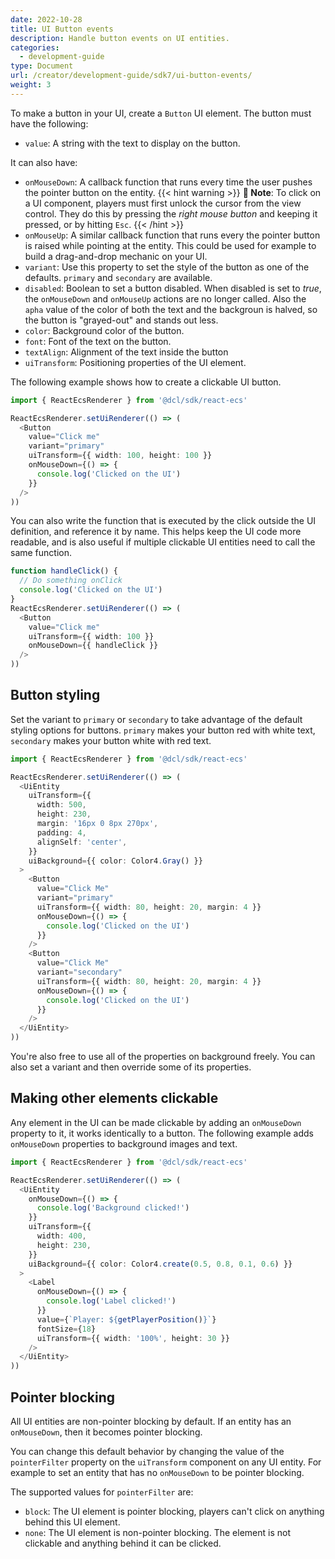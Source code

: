 ```yaml
---
date: 2022-10-28
title: UI Button events
description: Handle button events on UI entities.
categories:
  - development-guide
type: Document
url: /creator/development-guide/sdk7/ui-button-events/
weight: 3
---
```


To make a button in your UI, create a `Button` UI element. The button must have the following:

- `value`: A string with the text to display on the button.

It can also have:

- `onMouseDown`: A callback function that runs every time the user pushes the pointer button on the entity.
  {{< hint warning >}}
  **📔 Note**: To click on a UI component, players must first unlock the cursor from the view control. They do this by pressing the _right mouse button_ and keeping it pressed, or by hitting `Esc`.
  {{< /hint >}}
- `onMouseUp`: A similar callback function that runs every the pointer button is raised while pointing at the entity. This could be used for example to build a drag-and-drop mechanic on your UI.
- `variant`: Use this property to set the style of the button as one of the defaults. `primary` and `secondary` are available.
- `disabled`: Boolean to set a button disabled. When disabled is set to _true_, the `onMouseDown` and `onMouseUp` actions are no longer called. Also the `apha` value of the color of both the text and the backgroun is halved, so the button is "grayed-out" and stands out less.
- `color`: Background color of the button.
- `font`: Font of the text on the button.
- `textAlign`: Alignment of the text inside the button
- `uiTransform`: Positioning properties of the UI element.

The following example shows how to create a clickable UI button.

```ts
import { ReactEcsRenderer } from '@dcl/sdk/react-ecs'

ReactEcsRenderer.setUiRenderer(() => (
  <Button
    value="Click me"
    variant="primary"
    uiTransform={{ width: 100, height: 100 }}
    onMouseDown={() => {
      console.log('Clicked on the UI')
    }}
  />
))
```

You can also write the function that is executed by the click outside the UI definition, and reference it by name. This helps keep the UI code more readable, and is also useful if multiple clickable UI entities need to call the same function.

```ts
function handleClick() {
  // Do something onClick
  console.log('Clicked on the UI')
}
ReactEcsRenderer.setUiRenderer(() => (
  <Button
    value="Click me"
    uiTransform={{ width: 100 }}
    onMouseDown={{ handleClick }}
  />
))
```

## Button styling

Set the variant to `primary` or `secondary` to take advantage of the default styling options for buttons. `primary` makes your button red with white text, `secondary` makes your button white with red text.

```ts
import { ReactEcsRenderer } from '@dcl/sdk/react-ecs'

ReactEcsRenderer.setUiRenderer(() => (
  <UiEntity
    uiTransform={{
      width: 500,
      height: 230,
      margin: '16px 0 8px 270px',
      padding: 4,
      alignSelf: 'center',
    }}
    uiBackground={{ color: Color4.Gray() }}
  >
    <Button
      value="Click Me"
      variant="primary"
      uiTransform={{ width: 80, height: 20, margin: 4 }}
      onMouseDown={() => {
        console.log('Clicked on the UI')
      }}
    />
    <Button
      value="Click Me"
      variant="secondary"
      uiTransform={{ width: 80, height: 20, margin: 4 }}
      onMouseDown={() => {
        console.log('Clicked on the UI')
      }}
    />
  </UiEntity>
))
```

You're also free to use all of the properties on background freely. You can also set a variant and then override some of its properties.

## Making other elements clickable

Any element in the UI can be made clickable by adding an `onMouseDown` property to it, it works identically to a button. The following example adds `onMouseDown` properties to background images and text.

```ts
import { ReactEcsRenderer } from '@dcl/sdk/react-ecs'

ReactEcsRenderer.setUiRenderer(() => (
  <UiEntity
    onMouseDown={() => {
      console.log('Background clicked!')
    }}
    uiTransform={{
      width: 400,
      height: 230,
    }}
    uiBackground={{ color: Color4.create(0.5, 0.8, 0.1, 0.6) }}
  >
    <Label
      onMouseDown={() => {
        console.log('Label clicked!')
      }}
      value={`Player: ${getPlayerPosition()}`}
      fontSize={18}
      uiTransform={{ width: '100%', height: 30 }}
    />
  </UiEntity>
))
```

## Pointer blocking

All UI entities are non-pointer blocking by default. If an entity has an `onMouseDown`, then it becomes pointer blocking.

You can change this default behavior by changing the value of the `pointerFilter` property on the `uiTransform` component on any UI entity. For example to set an entity that has no `onMouseDown` to be pointer blocking.

The supported values for `pointerFilter` are:

- `block`: The UI element is pointer blocking, players can't click on anything behind this UI element.
- `none`: The UI element is non-pointer blocking. The element is not clickable and anything behind it can be clicked.
